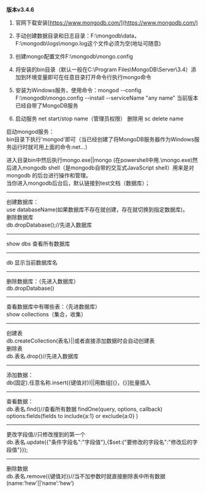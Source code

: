 **版本v3.4.6**

1. 官网下载安装[https://www.mongodb.com/](https://www.mongodb.com/)

2. 手动创建数据目录和日志目录：F:\mongodb\data，F:\mongodb\logs\mongo.log这个文件必须为空(地址可随意)

3. 创建mongo配置文件F:\mongodb\mongo.config

4. 将安装的bin目录（默认一般在C:\Program Files\MongoDB\Server\3.4）添加到环境变量即可在任意目录打开命令行执行mongo命令

5. 安装为Windows服务，使用命令：mongod --config F:\mongodb\mongo.config --install --serviceName "any name" 当前版本已经自带了MongoDB服务

5. 启动服务  net start/stop name（管理员权限）    删除用  sc delete name 


启动mongod服务：  
bin目录下执行'mongod'即可（当已经创建了将MongoDB服务器作为Windows服务运行时就可用上面的命令:net...）

进入目录bin中然后执行mongo.exe||mongo (在powershell中用.\mongo.exe)然后进入mongodb shell（是mongodb自带的交互式JavaScript shell）用来是对mongodb 的后台进行操作和管理。  
当你进入mongodb后台后，默认链接到test文档（数据库）；


---
创建数据库：  
use databaseName(如果数据库不存在就创建，存在就切换到指定数据库)。  
删除数据库  
	db.dropDatabase();//先进入数据库
	
---
show dbs  查看所有数据库

---
db 显示当前数据库名

---
删除数据库：（先进入数据库）    
db.dropDatabase()

---
查看数据库中有哪些表：（先进数据库）  
show collections（集合，收集）

---
创建表  
db.createCollection(表名)||或者直接添加数据时会自动创建表  
删除表  
db.表名.drop()//先进入数据库

---
添加数据：  
db(固定).任意名称.insert({键值对})||用数组[{}，{}]批量插入  

---
查看数据：  
db.表名.find()//查看所有数据
findOne(query, options, callback)  
options:fields(fields to include{a:1} or exclude{a:0} ) 

--- 
更改字段值//只修改搜到的第一个  
db.表名.update({"条件字段名":"字段值"},{$set:{"要修改的字段名":"修改后的字段值"}});

---
删除数据  
db.表名.remove({键值对})//当不加参数时就直接删除表中所有数据(name:’hew’||’name’:’hew’)
